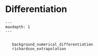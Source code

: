 # Differentiation

```toctree
---
maxdepth: 1
---


   background_numerical_differentiation
   richardson_extrapolation
  ```
